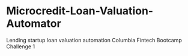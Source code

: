 # Microcredit-Loan-Valuation-Automator
Lending startup loan valuation automation
Columbia Fintech Bootcamp Challenge 1

